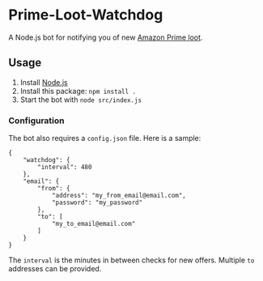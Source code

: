 # Prime-Loot-Watchdog

A Node.js bot for notifying you of new [Amazon Prime loot](https://gaming.amazon.com/home).

## Usage

1) Install [Node.js](https://nodejs.org/)
2) Install this package: `npm install .`
3) Start the bot with `node src/index.js`

### Configuration

The bot also requires a `config.json` file. Here is a sample:
```
{
    "watchdog": {
        "interval": 480
    },
    "email": {
        "from": {
            "address": "my_from_email@email.com",
            "password": "my_password"
        },
        "to": [
            "my_to_email@email.com"
        ]
    }
}
```
The `interval` is the minutes in between checks for new offers. Multiple `to` addresses can be provided.

